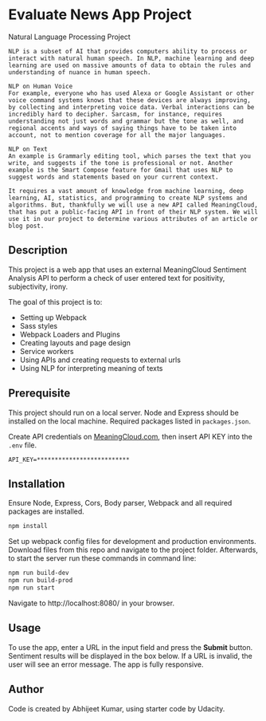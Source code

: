 # Evaluate News App Project
Natural Language Processing Project
```
NLP is a subset of AI that provides computers ability to process or interact with natural human speech. In NLP, machine learning and deep learning are used on massive amounts of data to obtain the rules and understanding of nuance in human speech.

NLP on Human Voice
For example, everyone who has used Alexa or Google Assistant or other voice command systems knows that these devices are always improving, by collecting and interpreting voice data. Verbal interactions can be incredibly hard to decipher. Sarcasm, for instance, requires understanding not just words and grammar but the tone as well, and regional accents and ways of saying things have to be taken into account, not to mention coverage for all the major languages.

NLP on Text
An example is Grammarly editing tool, which parses the text that you write, and suggests if the tone is professional or not. Another example is the Smart Compose feature for Gmail that uses NLP to suggest words and statements based on your current context.

It requires a vast amount of knowledge from machine learning, deep learning, AI, statistics, and programming to create NLP systems and algorithms. But, thankfully we will use a new API called MeaningCloud, that has put a public-facing API in front of their NLP system. We will use it in our project to determine various attributes of an article or blog post.
```


## Description
This project is a web app that uses an external MeaningCloud Sentiment Analysis API to perform a check of user entered text for positivity, subjectivity, irony. 

The goal of this project is to:
- Setting up Webpack
- Sass styles
- Webpack Loaders and Plugins
- Creating layouts and page design
- Service workers
- Using APIs and creating requests to external urls
- Using NLP for interpreting meaning of texts


## Prerequisite
This project should run on a local server. Node and Express should be installed on the local machine. Required packages listed in `packages.json`.
	
Create API credentials on [MeaningCloud.com](https://docs.aylien.com/textapi/endpoints/#api-endpoints), then insert API KEY into the `.env` file.

```
API_KEY=**************************
```


## Installation
Ensure Node, Express, Cors, Body parser, Webpack and all required packages are installed.

```bash
npm install
```

Set up webpack config files for development and production environments.  Download files from this repo and navigate to the project folder. Afterwards, to start the server run these commands in command line:

```bash
npm run build-dev
npm run build-prod
npm run start
```

Navigate to http://localhost:8080/ in your browser.


## Usage
To use the app, enter a URL in the input field and press the **Submit** button. Sentiment results will be displayed in the box below. If a URL is invalid, the user will see an error message. The app is fully responsive.

## Author
Code is created by Abhijeet Kumar, using starter code by Udacity.